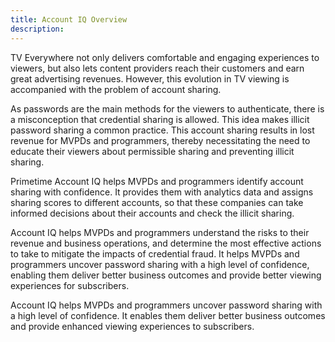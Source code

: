 ```yaml
---
title: Account IQ Overview
description: 
---
```


TV Everywhere not only delivers comfortable and engaging experiences to viewers, but also lets content providers reach their customers and earn great advertising revenues. However, this evolution in TV viewing is accompanied with the problem of account sharing.

As passwords are the main methods for the viewers to authenticate, there is a misconception that credential sharing is allowed. This idea makes illicit password sharing a common practice. This account sharing results in lost revenue for MVPDs and programmers, thereby necessitating the need to educate their viewers about permissible sharing and preventing illicit sharing.

Primetime Account IQ helps MVPDs and programmers identify account sharing with confidence. It provides them with analytics data and assigns sharing scores to different accounts, so that these companies can take informed decisions about their accounts and check the illicit sharing.

Account IQ helps MVPDs and programmers understand the risks to their revenue and business operations, and determine the most effective actions to take to mitigate the impacts of credential fraud. It helps MVPDs and programmers uncover password sharing with a high level of confidence, enabling them deliver better business outcomes and provide better viewing experiences for subscribers.

Account IQ helps MVPDs and programmers uncover password sharing with a high level of confidence. It enables them deliver better business outcomes and provide enhanced viewing experiences to subscribers.